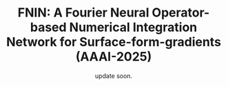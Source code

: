 <div align="center">


<h1>FNIN: A Fourier Neural Operator-based Numerical Integration Network for Surface-form-gradients (AAAI-2025)</h1>

<div>

  update soon.
